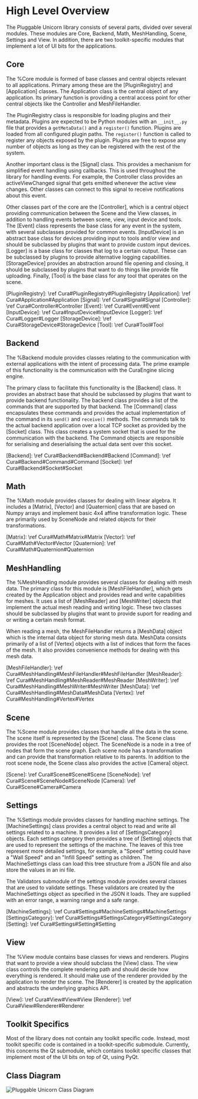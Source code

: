 High Level Overview
===================

The Pluggable Unicorn library consists of several parts, divided over
several modules. These modules are Core, Backend, Math, MeshHandling,
Scene, Settings and View. In addition, there are two toolkit-specific
modules that implement a lot of UI bits for the applications.

Core
----

The %Core module is formed of base classes and central objects relevant
to all applications. Primary among these are the [PluginRegistry] and
[Application] classes. The Application class is the central object of any
application. Its primary function is providing a central access point
for other central objects like the Controller and MeshFileHandler.

The PluginRegistry class is responsible for loading plugins and their
metadata. Plugins are expected to be Python modules with an `__init__.py`
file that provides a `getMetaData()` and a `register()` function. Plugins
are loaded from all configured plugin paths. The `register()` function is
called to register any objects exposed by the plugin. Plugins are free to
expose any number of objects as long as they can be registered with the
rest of the system.

Another important class is the [Signal] class. This provides a mechanism for
simplified event handling using callbacks. This is used throughout the
library for handling events. For example, the Controller class provides
an activeViewChanged signal that gets emitted whenever the active view
changes. Other classes can connect to this signal to receive notifications
about this event.

Other classes part of the core are the [Controller], which is a central object
providing communication between the Scene and the View classes, in
addition to handling events between scene, view, input device and tools. The
[Event] class represents the base class for any event in the system, with
several subclasses provided for common events. [InputDevice] is an abstract
base class for devices providing input to tools and/or view and should be
subclassed by plugins that want to provide custom input devices. [Logger] is
a base class for classes that log to a certain output. These can be
subclassed by plugins to provide alternative logging capabilities.
[StorageDevice] provides an abstraction around file opening and closing, it
should be subclassed by plugins that want to do things like provide file
uploading. Finally, [Tool] is the base class for any tool that operates on
the scene.

[PluginRegistry]: \ref Cura#PluginRegistry#PluginRegistry
[Application]:    \ref Cura#Application#Application
[Signal]:         \ref Cura#Signal#Signal
[Controller]:     \ref Cura#Controller#Controller
[Event]:          \ref Cura#Event#Event
[InputDevice]:    \ref Cura#InputDevice#InputDevice
[Logger]:         \ref Cura#Logger#Logger
[StorageDevice]:  \ref Cura#StorageDevice#StorageDevice
[Tool]:           \ref Cura#Tool#Tool

Backend
-------

The %Backend module provides classes relating to the communication with
external applications with the intent of processing data. The prime example
of this functionality is the communication with the CuraEngine slicing
engine.

The primary class to facilitate this functionality is the [Backend] class.
It provides an abstract base that should be subclassed by plugins that want
to provide backend functionality. The backend class provides a list of the
commands that are supported by that backend. The [Command] class encapsulates
these commands and provides the actual implementation of the command in its
`send()` and `receive()` methods. The commands talk to the actual backend
application over a local TCP socket as provided by the [Socket] class. This
class creates a system socket that is used for the communication with the
backend. The Command objects are responsible for serialising and deserialising
the actual data sent over this socket.

[Backend]: \ref Cura#Backend#Backend#Backend
[Command]: \ref Cura#Backend#Command#Command
[Socket]:  \ref Cura#Backend#Socket#Socket

Math
----

The %Math module provides classes for dealing with linear algebra. It
includes a [Matrix], [Vector] and [Quaternion] class that are based on Numpy
arrays and implement basic 4x4 affine transformation logic. These are
primarily used by SceneNode and related objects for their transformations.

[Matrix]:     \ref Cura#Math#Matrix#Matrix
[Vector]:     \ref Cura#Math#Vector#Vector
[Quaternion]: \ref Cura#Math#Quaternion#Quaternion

MeshHandling
------------

The %MeshHandling module provides several classes for dealing with mesh data.
The primary class for this module is [MeshFileHandler], which gets created by
the Application object and provides read and write capabilities for meshes. It
uses a list of [MeshReader] and [MeshWriter] objects that implement the actual
mesh reading and writing logic. These two classes should be subclassed by plugins
that want to provide suport for reading and or writing a certain mesh format.

When reading a mesh, the MeshFileHandler returns a [MeshData] object which is the
internal data object for storing mesh data. MeshData consists primarily of a list
of [Vertex] objects with a list of indices that form the faces of the mesh. It
also provides convenience methods for dealing with this mesh data.

[MeshFileHandler]: \ref Cura#MeshHandling#MeshFileHandler#MeshFileHandler
[MeshReader]:      \ref Cura#MeshHandling#MeshReader#MeshReader
[MeshWriter]:      \ref Cura#MeshHandling#MeshWriter#MeshWriter
[MeshData]:        \ref Cura#MeshHandling#MeshData#MeshData
[Vertex]:          \ref Cura#MeshHandling#Vertex#Vertex

Scene
-----

The %Scene module provides classes that handle all the data in the scene. The
scene itself is represented by the [Scene] class. The Scene class provides the
root [SceneNode] object. The SceneNode is a node in a tree of nodes that form
the scene graph. Each scene node has a transformation and can provide that
transformation relative to its parents. In addition to the root scene node, the
Scene class also provides the active [Camera] object.

[Scene]:     \ref Cura#Scene#Scene#Scene
[SceneNode]: \ref Cura#Scene#SceneNode#SceneNode
[Camera]:    \ref Cura#Scene#Camera#Camera

Settings
--------

The %Settings module provides classes for handling machine settings. The [MachineSettings]
class provides a central object to read and write all settings related to a machine.
It provides a list of [SettingsCategory] objects. Each settings category then provides
a tree of [Setting] objects that are used to represent the settings of the machine.
The leaves of this tree represent more detailed settings, for example, a "Speed" setting
could have a "Wall Speed" and an "Infill Speed" setting as children. The MachineSettings
class can load this tree structure from a JSON file and also store the values in an ini
file.

The Validators submodule of the settings module provides several classes that are used
to validate settings. These validators are created by the MachineSettings object as
specified in the JSON it loads. They are supplied with an error range, a warning range
and a safe range.

[MachineSettings]:  \ref Cura#Settings#MachineSettings#MachineSettings
[SettingsCategory]: \ref Cura#Settings#SettingsCategory#SettingsCategory
[Setting]:          \ref Cura#Settings#Setting#Setting

View
----

The %View module contains base classes for views and renderers. Plugins that want
to provide a view should subclass the [View] class. The view class controls the
complete rendering path and should decide how everything is rendered. It should
make use of the renderer provided by the application to render the scene. The
[Renderer] is created by the application and abstracts the underlying graphics API.

[View]:     \ref Cura#View#View#View
[Renderer]: \ref Cura#View#Renderer#Renderer

Toolkit Specifics
-----------------

Most of the library does not contain any toolkit specific code. Instead, most toolkit
specific code is contained in a toolkit-specific submodule. Currently, this concerns the
Qt submodule, which contains toolkit specific classes that implement most of the UI bits
on top of Qt, using PyQt.

Class Diagram
-------------
![Pluggable Unicorn Class Diagram](classes.png)
